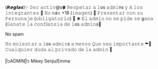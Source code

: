 
(𝙍𝙚𝙜𝙡𝙖𝙨)✨
𝚂𝚎𝚛 𝚊𝚌𝚝𝚒𝚟@s🍀
𝚁𝚎𝚜𝚙𝚎𝚝𝚊𝚛 𝚊 𝚕os 𝚊𝚍𝚖𝚒ns 𝚢
𝙰 𝚕𝚘𝚜 𝚒𝚗𝚝𝚎𝚐𝚛𝚊𝚗𝚝𝚎𝚜 💐
𝙽𝚘 𝚖á𝚜 +18 (𝚒𝚖𝚊𝚐𝚎𝚗) 🦭
𝙿𝚛𝚎𝚜𝚎𝚗𝚝𝚊𝚛 𝚌𝚘𝚗 𝚜𝚞
𝙿𝚎𝚛𝚜𝚘𝚗𝚊𝚓𝚎 (𝚘𝚋𝚕𝚒𝚐𝚊𝚝𝚘𝚛𝚒𝚘) 🌈
❀ 𝙴𝚕 𝚊𝚍𝚖𝚒𝚗 𝚗𝚘 𝚜𝚎 𝚙𝚒𝚍𝚎 𝚜𝚎 g𝚊𝚗𝚊 (𝙶𝚊𝚗𝚊𝚝𝚎 𝚕𝚊 𝚌𝚘𝚗𝚏í𝚊𝚗𝚜𝚒𝚊 𝚍𝚎 𝚕os 𝚊𝚍𝚖𝚒𝚗s🍡

No spam

𝙽𝚘 𝚖𝚘𝚕𝚎𝚜𝚝𝚊𝚛 𝚊 𝚕os 𝚊𝚍𝚖𝚒𝚗s 𝚊 𝚖𝚎𝚗𝚘𝚜 
𝚀𝚞𝚎 𝚜𝚎𝚊 𝚒𝚖𝚙𝚘𝚛𝚝𝚊𝚗𝚝𝚎 ☁💐
𝙲𝚞𝚊𝚕𝚚𝚞𝚒𝚎𝚛 𝚍𝚞𝚍𝚊 𝚊𝚕 𝚙𝚛𝚒𝚟𝚊𝚍𝚘 𝚍𝚎 𝚕𝚊 𝚊𝚍𝚖𝚒𝚗 🍡 

ᥫ᭡ADMINᥫ᭡
Mikey
Senju/Emma
